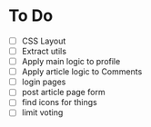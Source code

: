 # To Do

- [ ] CSS Layout
- [ ] Extract utils
- [ ] Apply main logic to profile
- [ ] Apply article logic to Comments
- [ ] login pages
- [ ] post article page form
- [ ] find icons for things
- [ ] limit voting